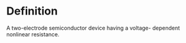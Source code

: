 # Definition

A two-electrode semiconductor device having a voltage- dependent
nonlinear resistance.
